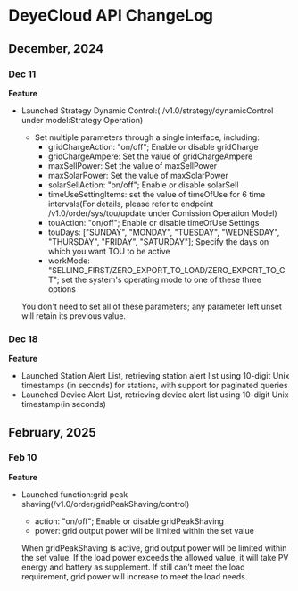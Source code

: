 # DeyeCloud API ChangeLog

## December, 2024

### Dec 11
**Feature**
- Launched Strategy Dynamic Control:( /v1.0/strategy/dynamicControl under model:Strategy Operation)
  - Set multiple parameters through a single interface, including: 
    - gridChargeAction: "on/off"; Enable or disable gridCharge
    - gridChargeAmpere: Set the value of gridChargeAmpere
    - maxSellPower: Set the value of maxSellPower 
    - maxSolarPower: Set the value of maxSolarPower
    - solarSellAction: "on/off"; Enable or disable solarSell
    - timeUseSettingItems: set the value of timeOfUse for 6 time intervals(For details, please refer to endpoint /v1.0/order/sys/tou/update under Comission Operation Model)
    - touAction: "on/off"; Enable or disable timeOfUse Settings
    - touDays: ["SUNDAY", "MONDAY", "TUESDAY", "WEDNESDAY", "THURSDAY", "FRIDAY", "SATURDAY"]; Specify the days on which you want TOU to be active
    - workMode: "SELLING_FIRST/ZERO_EXPORT_TO_LOAD/ZERO_EXPORT_TO_CT"; set the system's operating mode to one of these three options

  You don't need to set all of these parameters; any parameter left unset will retain its previous value.

### Dec 18
**Feature**
- Launched Station Alert List, retrieving station alert list using 10-digit Unix timestamps (in seconds) for stations, with support for paginated queries
- Launched Device Alert List, retrieving device alert list using 10-digit Unix timestamp(in seconds)


## February, 2025
### Feb 10
**Feature**
- Launched function:grid peak shaving(/v1.0/order/gridPeakShaving/control)
    - action: "on/off"; Enable or disable gridPeakShaving
    - power: grid output power will be limited within the set value
  
   When gridPeakShaving is active, grid output power will be limited within the set value. 
   If the load power exceeds the allowed value, it will take PV energy and battery as supplement. 
   If still can’t meet the load requirement, grid power will increase to meet the load needs. 
 
